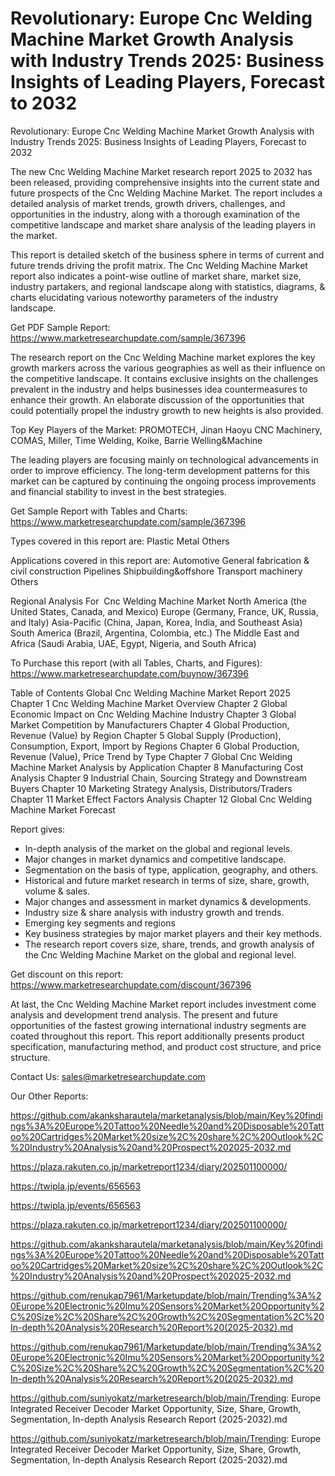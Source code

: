 # Revolutionary: Europe Cnc Welding Machine Market Growth Analysis with Industry Trends 2025: Business Insights of Leading Players, Forecast to 2032

Revolutionary: Europe Cnc Welding Machine Market Growth Analysis with Industry Trends 2025: Business Insights of Leading Players, Forecast to 2032

The new Cnc Welding Machine Market research report 2025 to 2032 has been released, providing comprehensive insights into the current state and future prospects of the Cnc Welding Machine Market. The report includes a detailed analysis of market trends, growth drivers, challenges, and opportunities in the industry, along with a thorough examination of the competitive landscape and market share analysis of the leading players in the market.

This report is detailed sketch of the business sphere in terms of current and future trends driving the profit matrix. The Cnc Welding Machine Market report also indicates a point-wise outline of market share, market size, industry partakers, and regional landscape along with statistics, diagrams, & charts elucidating various noteworthy parameters of the industry landscape.

Get PDF Sample Report: https://www.marketresearchupdate.com/sample/367396

The research report on the Cnc Welding Machine market explores the key growth markers across the various geographies as well as their influence on the competitive landscape. It contains exclusive insights on the challenges prevalent in the industry and helps businesses idea countermeasures to enhance their growth. An elaborate discussion of the opportunities that could potentially propel the industry growth to new heights is also provided.

Top Key Players of the Market:
PROMOTECH, Jinan Haoyu CNC Machinery, COMAS, Miller, Time Welding, Koike, Barrie Welling&Machine


The leading players are focusing mainly on technological advancements in order to improve efficiency. The long-term development patterns for this market can be captured by continuing the ongoing process improvements and financial stability to invest in the best strategies.

Get Sample Report with Tables and Charts: https://www.marketresearchupdate.com/sample/367396

Types covered in this report are:
Plastic
Metal
Others


Applications covered in this report are:
Automotive
General fabrication & civil construction
Pipelines
Shipbuilding&offshore
Transport machinery
Others


Regional Analysis For  Cnc Welding Machine Market
North America (the United States, Canada, and Mexico)
Europe (Germany, France, UK, Russia, and Italy)
Asia-Pacific (China, Japan, Korea, India, and Southeast Asia)
South America (Brazil, Argentina, Colombia, etc.)
The Middle East and Africa (Saudi Arabia, UAE, Egypt, Nigeria, and South Africa)

To Purchase this report (with all Tables, Charts, and Figures): https://www.marketresearchupdate.com/buynow/367396

Table of Contents
Global Cnc Welding Machine Market Report 2025
Chapter 1 Cnc Welding Machine Market Overview
Chapter 2 Global Economic Impact on Cnc Welding Machine Industry
Chapter 3 Global Market Competition by Manufacturers
Chapter 4 Global Production, Revenue (Value) by Region
Chapter 5 Global Supply (Production), Consumption, Export, Import by Regions
Chapter 6 Global Production, Revenue (Value), Price Trend by Type
Chapter 7 Global Cnc Welding Machine Market Analysis by Application
Chapter 8 Manufacturing Cost Analysis
Chapter 9 Industrial Chain, Sourcing Strategy and Downstream Buyers
Chapter 10 Marketing Strategy Analysis, Distributors/Traders
Chapter 11 Market Effect Factors Analysis
Chapter 12 Global Cnc Welding Machine Market Forecast

Report gives:

- In-depth analysis of the market on the global and regional levels.
- Major changes in market dynamics and competitive landscape.
- Segmentation on the basis of type, application, geography, and others.
- Historical and future market research in terms of size, share, growth, volume & sales.
- Major changes and assessment in market dynamics & developments.
- Industry size & share analysis with industry growth and trends.
- Emerging key segments and regions
- Key business strategies by major market players and their key methods.
- The research report covers size, share, trends, and growth analysis of the Cnc Welding Machine Market on the global and regional level.

Get discount on this report: https://www.marketresearchupdate.com/discount/367396

At last, the Cnc Welding Machine Market report includes investment come analysis and development trend analysis. The present and future opportunities of the fastest growing international industry segments are coated throughout this report. This report additionally presents product specification, manufacturing method, and product cost structure, and price structure.

Contact Us:
sales@marketresearchupdate.com

Our Other Reports:

https://github.com/akanksharautela/marketanalysis/blob/main/Key%20findings%3A%20Europe%20Tattoo%20Needle%20and%20Disposable%20Tattoo%20Cartridges%20Market%20size%2C%20share%2C%20Outlook%2C%20Industry%20Analysis%20and%20Prospect%202025-2032.md

https://plaza.rakuten.co.jp/marketreport1234/diary/202501100000/

https://twipla.jp/events/656563

https://twipla.jp/events/656563

https://plaza.rakuten.co.jp/marketreport1234/diary/202501100000/

https://github.com/akanksharautela/marketanalysis/blob/main/Key%20findings%3A%20Europe%20Tattoo%20Needle%20and%20Disposable%20Tattoo%20Cartridges%20Market%20size%2C%20share%2C%20Outlook%2C%20Industry%20Analysis%20and%20Prospect%202025-2032.md

https://github.com/renukap7961/Marketupdate/blob/main/Trending%3A%20Europe%20Electronic%20Imu%20Sensors%20Market%20Opportunity%2C%20Size%2C%20Share%2C%20Growth%2C%20Segmentation%2C%20In-depth%20Analysis%20Research%20Report%20(2025-2032).md

https://github.com/renukap7961/Marketupdate/blob/main/Trending%3A%20Europe%20Electronic%20Imu%20Sensors%20Market%20Opportunity%2C%20Size%2C%20Share%2C%20Growth%2C%20Segmentation%2C%20In-depth%20Analysis%20Research%20Report%20(2025-2032).md

https://github.com/suniyokatz/marketresearch/blob/main/Trending: Europe Integrated Receiver Decoder Market Opportunity, Size, Share, Growth, Segmentation, In-depth Analysis Research Report (2025-2032).md

https://github.com/suniyokatz/marketresearch/blob/main/Trending: Europe Integrated Receiver Decoder Market Opportunity, Size, Share, Growth, Segmentation, In-depth Analysis Research Report (2025-2032).md
